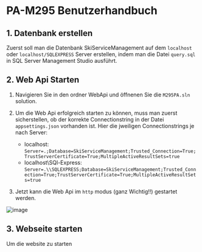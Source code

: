 # PA-M295 Benutzerhandbuch


## 1. Datenbank erstellen

Zuerst soll man die Datenbank SkiServiceManagement auf dem ```localhost``` oder ```localhost/SQLEXPRESS``` Server erstellen, indem man die Datei ```query.sql``` in SQL Server Management Studio ausführt.


## 2. Web Api Starten

1. Navigieren Sie in den ordner WebApi und öffnenen Sie die ```M295PA.sln``` solution.
2. Um die Web Api erfolgreich starten zu können, muss man zuerst sicherstellen, ob der korrekte Connectionstring in der Datei ```appsettings.json``` vorhanden ist. Hier die jweiligen Connectionstrings je nach Server:
    
   - localhost: ```Server=.;Database=SkiServiceManagement;Trusted_Connection=True;TrustServerCertificate=True;MultipleActiveResultSets=true```
   - localhost\SQl-Express: ```Server=.\\SQLEXPRESS;Database=SkiServiceManagement;Trusted_Connection=True;TrustServerCertificate=True;MultipleActiveResultSets=true```
     
4. Jetzt kann die Web Api im ```http``` modus (ganz Wichtig!!) gestartet werden.

![image](https://github.com/iliakalygin/PA-M295/assets/58369822/f17bd223-e293-4a56-8560-d5fa05131a10)

## 3. Webseite starten

Um die website zu starten
